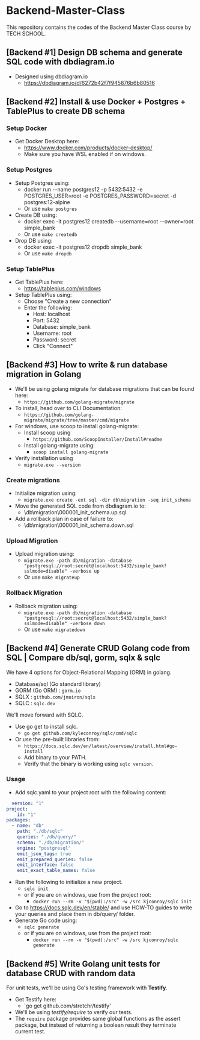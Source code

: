 # Backend-Master-Class

This repository contains the codes of the Backend Master Class course by TECH SCHOOL.

## [Backend #1] Design DB schema and generate SQL code with dbdiagram.io

- Designed using dbdiagram.io
  - <https://dbdiagram.io/d/6272b42f7f945876b6b80516>

## [Backend #2] Install & use Docker + Postgres + TablePlus to create DB schema

### Setup Docker

- Get Docker Desktop here:
  - <https://www.docker.com/products/docker-desktop/>
  - Make sure you have WSL enabled if on windows.

### Setup Postgres

- Setup Postgres using:
  - docker run --name postgres12 -p 5432:5432 -e POSTGRES_USER=root -e POSTGRES_PASSWORD=secret -d postgres:12-alpine
  - Or use `make postgres`
- Create DB using:
  - docker exec -it postgres12 createdb --username=root --owner=root simple_bank
  - Or use `make createdb`
- Drop DB using:
  - docker exec -it postgres12 dropdb simple_bank
  - Or use `make dropdb`

### Setup TablePlus

- Get TablePlus here:
  - <https://tableplus.com/windows>
- Setup TablePlus using:
  - Choose "Create a new connection"
  - Enter the following:
    - Host: localhost
    - Port: 5432
    - Database: simple_bank
    - Username: root
    - Password: secret
    - Click "Connect"
  
## [Backend #3] How to write & run database migration in Golang

- We'll be using golang migrate for database migrations that can be found here:
  - `https://github.com/golang-migrate/migrate`
- To install, head over to CLI Documentation:
  - `https://github.com/golang-migrate/migrate/tree/master/cmd/migrate`
- For windows, use scoop to install golang-migrate:
  - Install scoop using
    - `https://github.com/ScoopInstaller/Install#readme`
  - Install golang-migrate using:
    - `scoop install golang-migrate`
- Verify installation using
  - `migrate.exe --version`

### Create migrations

- Initialize migration using:
  - `migrate.exe create -ext sql -dir db\migration -seq init_schema`
- Move the generated SQL code from dbdiagram.io to:
  - \db\migration\000001_init_schema.up.sql
- Add a rollback plan in case of failure to:
  - \db\migration\000001_init_schema.down.sql

### Upload Migration

- Upload migration using:
  - `migrate.exe -path db/migration -database "postgresql://root:secret@localhost:5432/simple_bank?sslmode=disable" -verbose up`
  - Or use `make migrateup`

### Rollback Migration

- Rollback migration using:
  - `migrate.exe -path db/migration -database "postgresql://root:secret@localhost:5432/simple_bank?sslmode=disable" -verbose down`
  - Or use `make migratedown`

## [Backend #4] Generate CRUD Golang code from SQL | Compare db/sql, gorm, sqlx & sqlc

We have 4 options for Object-Relational Mapping (ORM) in golang.

- Database/sql (Go standard library)
- GORM (Go ORM) : `gorm.io`
- SQLX : `github.com/jmoiron/sqlx`
- SQLC : `sqlc.dev`

We'll move forward with SQLC.

- Use go get to install sqlc.
  - `go get github.com/kyleconroy/sqlc/cmd/sqlc`
- Or use the pre-built libraries from:
  - `https://docs.sqlc.dev/en/latest/overview/install.html#go-install`
  - Add binary to your PATH.
  - Verify that the binary is working using `sqlc version`.

### Usage

- Add sqlc.yaml to your project root with the following content:

```yaml
  version: "1"
project:
    id: "1"
packages:
  - name: "db"
    path: "./db/sqlc"
    queries: "./db/query/"
    schema: "./db/migration/"
    engine: "postgresql"
    emit_json_tags: true
    emit_prepared_queries: false
    emit_interface: false
    emit_exact_table_names: false 
```

- Run the following to initialize a new project.
  - `sqlc init`
  - or if you are on windows, use from the project root:
    - `docker run --rm -v "$(pwd):/src" -w /src kjconroy/sqlc init`
- Go to <https://docs.sqlc.dev/en/stable/> and use HOW-TO guides to write your queries and place them in db/query/ folder.
- Generate Go code using:
  - `sqlc generate`
  - or if you are on windows, use from the project root:
    - `docker run --rm -v "$(pwd):/src" -w /src kjconroy/sqlc generate`

## [Backend #5] Write Golang unit tests for database CRUD with random data

For unit tests, we'll be using Go's testing framework with **Testify**.

- Get Testify here:
  - `go get github.com/stretchr/testify'
- We'll be using *testify/require* to verify our tests.
- The `require` package provides same global functions as the assert package, but instead of returning a boolean result they terminate current test.
